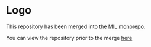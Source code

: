 # Logo
This repository has been merged into the [MIL monorepo](https://github.com/uf-mil/mil).

You can view the repository prior to the merge [here](https://github.com/uf-mil/logo/tree/9dede472c35cec0a88769f5ce78aa6d15bc5c605)

